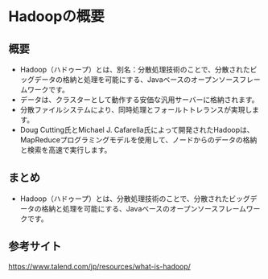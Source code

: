 # Hadoopの概要

## 概要
* Hadoop（ハドゥープ）とは、別名：分散処理技術のことで、分散されたビッグデータの格納と処理を可能にする、Javaベースのオープンソースフレームワークです。
* データは、クラスターとして動作する安価な汎用サーバーに格納されます。
* 分散ファイルシステムにより、同時処理とフォールトトレランスが実現します。
* Doug Cutting氏とMichael J. Cafarella氏によって開発されたHadoopは、MapReduceプログラミングモデルを使用して、ノードからのデータの格納と検索を高速で実行します。

## まとめ
* Hadoop（ハドゥープ）とは、分散処理技術のことで、分散されたビッグデータの格納と処理を可能にする、Javaベースのオープンソースフレームワークです。

## 参考サイト
https://www.talend.com/jp/resources/what-is-hadoop/

